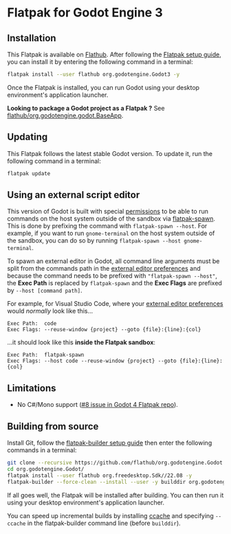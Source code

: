 # Flatpak for Godot Engine 3

## Installation

This Flatpak is available on
[Flathub](https://flathub.org/apps/details/org.godotengine.Godot3).
After following the [Flatpak setup guide](https://flatpak.org/setup/),
you can install it by entering the following command in a terminal:

```bash
flatpak install --user flathub org.godotengine.Godot3 -y
```

Once the Flatpak is installed, you can run Godot using your desktop environment's
application launcher.

**Looking to package a Godot project as a Flatpak ?**
See [flathub/org.godotengine.godot.BaseApp](https://github.com/flathub/org.godotengine.godot.BaseApp).

## Updating

This Flatpak follows the latest stable Godot version.
To update it, run the following command in a terminal:

```bash
flatpak update
```

## Using an external script editor

This version of Godot is built with special [permissions](https://github.com/flathub/org.godotengine.Godot/blob/394f81c3310b82f5069ea917bb21f49888f818c6/org.godotengine.Godot.yaml#L46) to be able to run commands on the host system outside of the sandbox via [flatpak-spawn](https://docs.flatpak.org/en/latest/flatpak-command-reference.html#flatpak-spawn). This is done by prefixing the command with `flatpak-spawn --host`. For example, if you want to run `gnome-terminal` on the host system outside of the sandbox, you can do so by running `flatpak-spawn --host gnome-terminal`.

To spawn an external editor in Godot, all command line arguments must be split from the commands path in the [external editor preferences](https://docs.godotengine.org/en/latest/getting_started/editor/external_editor.html) and because the command needs to be prefixed with `"flatpak-spawn --host"`, the **Exec Path** is replaced by `flatpak-spawn` and the **Exec Flags** are prefixed by `--host [command path]`.

For example, for Visual Studio Code, where your [external editor preferences](https://docs.godotengine.org/en/3.2/getting_started/editor/external_editor.html) would *normally* look like this...

```text
Exec Path:  code
Exec Flags: --reuse-window {project} --goto {file}:{line}:{col}
```

...it should look like this **inside the Flatpak sandbox**:

```text
Exec Path:  flatpak-spawn
Exec Flags: --host code --reuse-window {project} --goto {file}:{line}:{col}
```

## Limitations

- No C#/Mono support
  ([#8 issue in Godot 4 Flatpak repo](https://github.com/flathub/org.godotengine.Godot/issues/8)).

## Building from source

Install Git, follow the
[flatpak-builder setup guide](https://docs.flatpak.org/en/latest/first-build.html)
then enter the following commands in a terminal:

```bash
git clone --recursive https://github.com/flathub/org.godotengine.Godot.git
cd org.godotengine.Godot/
flatpak install --user flathub org.freedesktop.Sdk//22.08 -y
flatpak-builder --force-clean --install --user -y builddir org.godotengine.Godot.yaml
```

If all goes well, the Flatpak will be installed after building. You can then
run it using your desktop environment's application launcher.

You can speed up incremental builds by installing [ccache](https://ccache.dev/)
and specifying `--ccache` in the flatpak-builder command line (before `builddir`).
